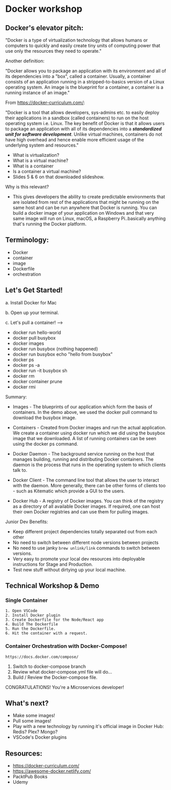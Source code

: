 Docker workshop
=====

## Docker's elevator pitch:

"Docker is a type of virtualization technology that allows humans or computers to quickly and easily create tiny units of computing power that use only the resources they need to operate."

Another definition:
	
"Docker allows you to package an application with its environment and all of its dependencies into a "box", called a container. Usually, a container consists of an application running in a stripped-to-basics version of a Linux operating system. An image is the blueprint for a container, a container is a running instance of an image."
	
From https://docker-curriculum.com/:
	
"Docker is a tool that allows developers, sys-admins etc. to easily deploy their applications in a sandbox (called containers) to run on the host operating system i.e. Linux. The key benefit of Docker is that it allows users to package an application with all of its dependencies into a ***standardized unit for software development***. Unlike virtual machines, containers do not have high overhead and hence enable more efficient usage of the underlying system and resources."

* What is virtualization?
* What is a virtual machine?
* What is a container
* Is a container a virtual machine?
* Slides 5 & 6 on that downloaded slideshow.

Why is this relevant?

  - This gives developers the ability to create predictable environments that are isolated from rest of the applications that might be running on the same host and can be run anywhere that Docker is running.  You can build a docker image of your application on Windows and that very same image will run on Linux, macOS, a Raspberry Pi..basically anything that's running the Docker platform.

## Terminology:

* Docker
* container
* image
* Dockerfile
* orchestration


## Let's Get Started!

 a. Install Docker for Mac
 
 b. Open up your terminal.
 
 c. Let's pull a container! -->
* docker run hello-world
* docker pull busybox
* docker images
* docker run busybox (nothing happened)
* docker run busybox echo "hello from busybox"
* docker ps
* docker ps -a
* docker run -it busybox sh
* docker rm
* docker container prune
* docker rmi

 Summary:
* Images - The blueprints of our application which form the basis of containers. In the demo above, we used the docker pull command to download the busybox image.

* Containers - Created from Docker images and run the actual application. We create a container using docker run which we did using the busybox image that we downloaded. A list of running containers can be seen using the docker ps command.

* Docker Daemon - The background service running on the host that manages building, running and distributing Docker containers. The daemon is the process that runs in the operating system to which clients talk to.
* Docker Client - The command line tool that allows the user to interact with the daemon. More generally, there can be other forms of clients too - such as Kitematic which provide a GUI to the users.

* Docker Hub - A registry of Docker images. You can think of the registry as a directory of all available Docker images. If required, one can host their own Docker registries and can use them for pulling images.


Junior Dev Benefits:
 - Keep different project dependencies totally separated out from each other
 - No need to switch between different node versions between projects
 - No need to use janky `brew unlink/link` commands to switch between versions.
 - Very easy to promote your local dev resources into deployable instructions for Stage and Production.
 - Test new stuff without dirtying up your local machine.


## Technical Workshop & Demo

### Single Container

 	1. Open VSCode
 	2. Install Docker plugin
 	3. Create Dockerfile for the Node/React app
 	4. Build The Dockerfile
 	5. Run the Dockerfile.
 	6. Hit the container with a request.

### Container Orchestration with Docker-Compose!
`https://docs.docker.com/compose/`
1. Switch to docker-compose branch
2. Review what docker-compose.yml file will do...
3. Build / Review the Docker-compose file.

CONGRATULATIONS!  You're a Microservices developer!

## What's next?
* Make some images!
* Pull some images!
* Play with a new technology by running it's official image in Docker Hub:  Redis?  Plex? Mongo?
* VSCode's Docker plugins

## Resources:
* https://docker-curriculum.com/
* https://awesome-docker.netlify.com/
* PacktPub Books
* Udemy

